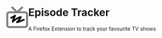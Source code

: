 # <img align=left src="icon.png" width=60>  Episode Tracker
A Firefox Extension to track your favourite TV shows
